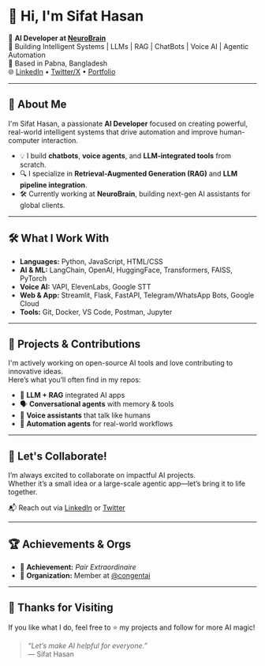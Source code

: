 # 👋 Hi, I'm Sifat Hasan

🚀 **AI Developer at [NeuroBrain](https://neurobrains.co/)**  
🤖 Building Intelligent Systems | LLMs | RAG | ChatBots | Voice AI | Agentic Automation  
📍 Based in Pabna, Bangladesh  
🌐 [LinkedIn](https://www.linkedin.com/in/prosifathasan) • [Twitter/X](https://twitter.com/ProSifatHasan) • [Portfolio](https://neurobrains.co/)

---

## 🧠 About Me

I'm Sifat Hasan, a passionate **AI Developer** focused on creating powerful, real-world intelligent systems that drive automation and improve human-computer interaction.

- 💡 I build **chatbots**, **voice agents**, and **LLM-integrated tools** from scratch.
- 🔍 I specialize in **Retrieval-Augmented Generation (RAG)** and **LLM pipeline integration**.
- 🛠️ Currently working at **NeuroBrain**, building next-gen AI assistants for global clients.

---

## 🛠️ What I Work With

- **Languages:** Python, JavaScript, HTML/CSS  
- **AI & ML:** LangChain, OpenAI, HuggingFace, Transformers, FAISS, PyTorch  
- **Voice AI:** VAPI, ElevenLabs, Google STT  
- **Web & App:** Streamlit, Flask, FastAPI, Telegram/WhatsApp Bots, Google Cloud  
- **Tools:** Git, Docker, VS Code, Postman, Jupyter

---

## 🧩 Projects & Contributions

I'm actively working on open-source AI tools and love contributing to innovative ideas.  
Here’s what you’ll often find in my repos:

- 🔗 **LLM + RAG** integrated AI apps
- 🗣️ **Conversational agents** with memory & tools
- 🎤 **Voice assistants** that talk like humans
- 🤝 **Automation agents** for real-world workflows

---

## 🌟 Let's Collaborate!

I’m always excited to collaborate on impactful AI projects.  
Whether it’s a small idea or a large-scale agentic app—let’s bring it to life together.

📬 Reach out via [LinkedIn](https://www.linkedin.com/in/prosifathasan) or [Twitter](https://twitter.com/ProSifatHasan)

---

## 🏆 Achievements & Orgs

- 🥇 **Achievement:** _Pair Extraordinaire_  
- 👥 **Organization:** Member at [@congentai](https://github.com/congentai)

---

## 🙏 Thanks for Visiting

If you like what I do, feel free to ⭐️ my projects and follow for more AI magic!

> _“Let’s make AI helpful for everyone.”_  
— Sifat Hasan


